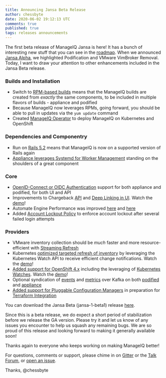 ```yaml
---
title: Announcing Jansa Beta Release
author: chessbyte
date: 2020-06-02 19:12:13 UTC
comments: true
published: true
tags: releases announcements
---
```


The first beta release of ManageIQ Jansa is here!  It has a bunch of interesting new stuff that you can see in the [roadmap](https://github.com/orgs/ManageIQ/projects/13#column-7337345). When we announced [Jansa Alpha](https://www.manageiq.org/blog/2020/03/Announcing-Jansa-Alpha/), we highlighted Podification and VMware VimBroker Removal.  Today, I want to draw your attention to other enhancements included in the Jansa Beta release.

### Builds and Installation
- Switch to [RPM-based builds](https://github.com/ManageIQ/manageiq-appliance-build/issues/411) means that the ManageIQ builds are created from *exactly* the same components, to be included in multiple flavors of builds - appliance and podified
- Because ManageIQ now leverages RPMs, going forward, you should be able to pull in updates via the `yum update` command
- Created [ManageIQ Operator](https://github.com/ManageIQ/manageiq-pods/tree/jansa/manageiq-operator) to deploy ManageIQ on Kubernetes and OpenShift

### Dependencies and Componentry
- Run on [Rails 5.2](https://github.com/ManageIQ/manageiq/issues/20032) means that ManageIQ is now on a supported version of Rails again
- [Appliance leverages Systemd for Worker Management](https://github.com/ManageIQ/manageiq/issues/19581) standing on the shoulders of a great component

### Core
- [OpenID-Connect or OIDC Authentication](https://github.com/ManageIQ/manageiq/issues/19867) support for both appliance and podified, for both UI and API
- Improvements to Chargeback [API](https://github.com/ManageIQ/manageiq-api/issues/781) and [Deep Linking in UI](https://github.com/ManageIQ/manageiq/issues/20162).  Watch the [demo](https://www.youtube.com/watch?v=uUgw50EeN2A)!
- Automate Engine Performance was improved [here](https://github.com/ManageIQ/manageiq-automation_engine/issues/409) and [here](https://github.com/ManageIQ/manageiq-automation_engine/issues/410)
- Added [Account Lockout Policy](https://github.com/ManageIQ/manageiq/issues/20043) to enforce account lockout after several failed login attempts

### Providers
- VMware inventory collection should be _much_ faster and more resource-efficient with [Streaming Refresh](https://youtu.be/qW_oQrTAGEw?t=882)
- Kubernetes [optimized targeted refresh of inventory](https://github.com/ManageIQ/manageiq-providers-kubernetes/issues/369) by leveraging the Kubernetes Watch API to receive efficient change notifications.  Watch the [demo](https://youtu.be/Sy1fs41PxL0)!
- [Added support for OpenShift 4.x](https://github.com/ManageIQ/manageiq-providers-openshift/issues/139) including the leveraging of [Kubernetes Watches](https://github.com/ManageIQ/manageiq-providers-openshift/issues/171).  Watch the [demo](https://youtu.be/JBdDoTOl42c)!
- Optional syndication of [events](https://github.com/ManageIQ/manageiq/issues/19583) and [metrics](https://github.com/ManageIQ/manageiq/issues/19584) over Kafka on both [podified](https://github.com/ManageIQ/manageiq/issues/20007) and [appliance](https://github.com/ManageIQ/manageiq/issues/20001)
- [Added support for Pluggable Configuration Managers](https://github.com/ManageIQ/manageiq/issues/19992) in preparation for [Terraform Integration](https://github.com/ManageIQ/manageiq/issues/20196)

You can download the Jansa Beta (jansa-1-beta1) release [here](http://manageiq.org/download/).

Since this is a beta release, we do expect a short period of stabilization before we release the GA version.  Please try it and let us know of any issues you encounter to help us squash any remaining bugs.  We are so proud of this release and looking forward to making it generally available soon!

Thanks again to everyone who keeps working on making ManageIQ better!

For questions, comments or support, please chime in on [Gitter](https://gitter.im/ManageIQ/manageiq) or the [Talk Forum](http://talk.manageiq.org/), or [open an issue](https://github.com/manageiq/manageiq/issues).

Thanks,
@chessbyte